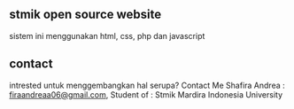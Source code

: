 ## stmik open source website
sistem ini menggunakan html, css, php dan javascript

## contact
intrested untuk menggembangkan hal serupa? Contact Me
Shafira Andrea : firaandreaa06@gmail.com, Student of : Stmik Mardira Indonesia University
 